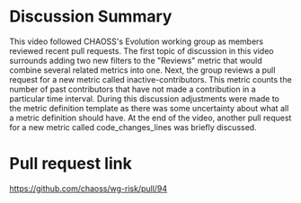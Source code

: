 # Discussion Summary

This video followed CHAOSS's Evolution working group as members reviewed recent pull requests. The first topic of discussion in
this video surrounds adding two new filters to the "Reviews" metric that would combine several related metrics into one. Next, 
the group reviews a pull request for a new metric called inactive-contributors. This metric counts the number of past contributors
that have not made a contribution in a particular time interval. During this discussion adjustments were made to the metric 
definition template as there was some uncertainty about what all a metric definition should have. At the end of the video,
another pull request for a new metric called code_changes_lines was briefly discussed.

# Pull request link
https://github.com/chaoss/wg-risk/pull/94
